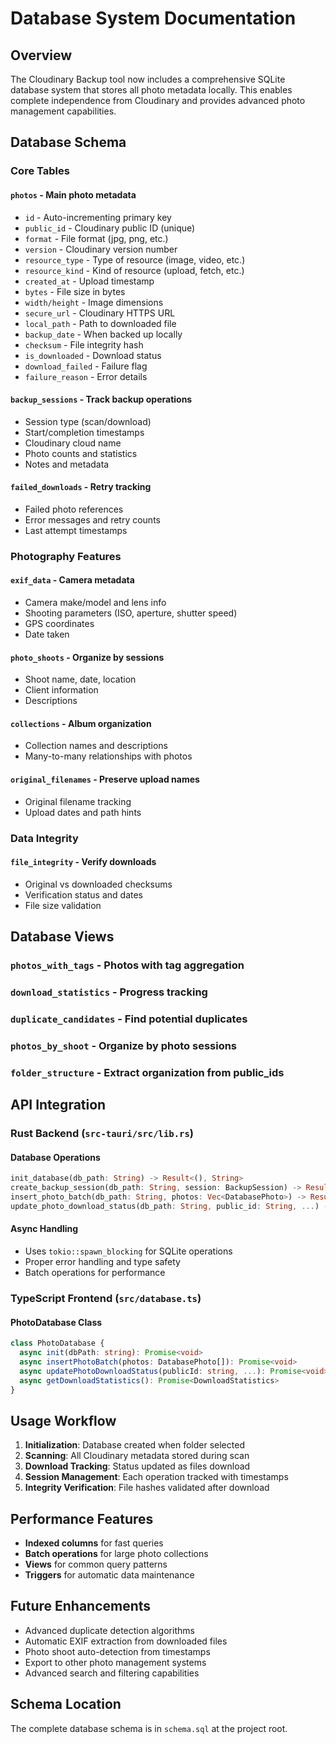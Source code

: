 # Database System Documentation

## Overview

The Cloudinary Backup tool now includes a comprehensive SQLite database system that stores all photo metadata locally. This enables complete independence from Cloudinary and provides advanced photo management capabilities.

## Database Schema

### Core Tables

#### `photos` - Main photo metadata
- `id` - Auto-incrementing primary key
- `public_id` - Cloudinary public ID (unique)
- `format` - File format (jpg, png, etc.)
- `version` - Cloudinary version number
- `resource_type` - Type of resource (image, video, etc.)
- `resource_kind` - Kind of resource (upload, fetch, etc.)
- `created_at` - Upload timestamp
- `bytes` - File size in bytes
- `width/height` - Image dimensions
- `secure_url` - Cloudinary HTTPS URL
- `local_path` - Path to downloaded file
- `backup_date` - When backed up locally
- `checksum` - File integrity hash
- `is_downloaded` - Download status
- `download_failed` - Failure flag
- `failure_reason` - Error details

#### `backup_sessions` - Track backup operations
- Session type (scan/download)
- Start/completion timestamps
- Cloudinary cloud name
- Photo counts and statistics
- Notes and metadata

#### `failed_downloads` - Retry tracking
- Failed photo references
- Error messages and retry counts
- Last attempt timestamps

### Photography Features

#### `exif_data` - Camera metadata
- Camera make/model and lens info
- Shooting parameters (ISO, aperture, shutter speed)
- GPS coordinates
- Date taken

#### `photo_shoots` - Organize by sessions
- Shoot name, date, location
- Client information
- Descriptions

#### `collections` - Album organization
- Collection names and descriptions
- Many-to-many relationships with photos

#### `original_filenames` - Preserve upload names
- Original filename tracking
- Upload dates and path hints

### Data Integrity

#### `file_integrity` - Verify downloads
- Original vs downloaded checksums
- Verification status and dates
- File size validation

## Database Views

### `photos_with_tags` - Photos with tag aggregation
### `download_statistics` - Progress tracking
### `duplicate_candidates` - Find potential duplicates
### `photos_by_shoot` - Organize by photo sessions
### `folder_structure` - Extract organization from public_ids

## API Integration

### Rust Backend (`src-tauri/src/lib.rs`)

#### Database Operations
```rust
init_database(db_path: String) -> Result<(), String>
create_backup_session(db_path: String, session: BackupSession) -> Result<i64, String>
insert_photo_batch(db_path: String, photos: Vec<DatabasePhoto>) -> Result<(), String>
update_photo_download_status(db_path: String, public_id: String, ...) -> Result<(), String>
```

#### Async Handling
- Uses `tokio::spawn_blocking` for SQLite operations
- Proper error handling and type safety
- Batch operations for performance

### TypeScript Frontend (`src/database.ts`)

#### PhotoDatabase Class
```typescript
class PhotoDatabase {
  async init(dbPath: string): Promise<void>
  async insertPhotoBatch(photos: DatabasePhoto[]): Promise<void>
  async updatePhotoDownloadStatus(publicId: string, ...): Promise<void>
  async getDownloadStatistics(): Promise<DownloadStatistics>
}
```

## Usage Workflow

1. **Initialization**: Database created when folder selected
2. **Scanning**: All Cloudinary metadata stored during scan
3. **Download Tracking**: Status updated as files download
4. **Session Management**: Each operation tracked with timestamps
5. **Integrity Verification**: File hashes validated after download

## Performance Features

- **Indexed columns** for fast queries
- **Batch operations** for large photo collections
- **Views** for common query patterns
- **Triggers** for automatic data maintenance

## Future Enhancements

- Advanced duplicate detection algorithms
- Automatic EXIF extraction from downloaded files
- Photo shoot auto-detection from timestamps
- Export to other photo management systems
- Advanced search and filtering capabilities

## Schema Location

The complete database schema is in `schema.sql` at the project root.